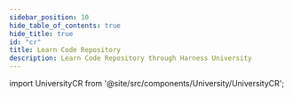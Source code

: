 ```yaml
---
sidebar_position: 10
hide_table_of_contents: true
hide_title: true
id: "cr"
title: Learn Code Repository
description: Learn Code Repository through Harness University
---
```


<!-- Custom component -->

import UniversityCR from '@site/src/components/University/UniversityCR';

<UniversityCR />
